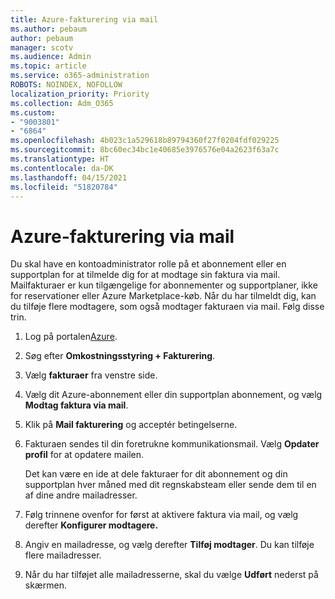 ```yaml
---
title: Azure-fakturering via mail
ms.author: pebaum
author: pebaum
manager: scotv
ms.audience: Admin
ms.topic: article
ms.service: o365-administration
ROBOTS: NOINDEX, NOFOLLOW
localization_priority: Priority
ms.collection: Adm_O365
ms.custom:
- "9003801"
- "6864"
ms.openlocfilehash: 4b023c1a529618b89794360f27f0204fdf029225
ms.sourcegitcommit: 8bc60ec34bc1e40685e3976576e04a2623f63a7c
ms.translationtype: HT
ms.contentlocale: da-DK
ms.lasthandoff: 04/15/2021
ms.locfileid: "51820784"
---
```

# <a name="azure-email-invoicing"></a>Azure-fakturering via mail

Du skal have en kontoadministrator rolle på et abonnement eller en supportplan for at tilmelde dig for at modtage sin faktura via mail. Mailfakturaer er kun tilgængelige for abonnementer og supportplaner, ikke for reservationer eller Azure Marketplace-køb. Når du har tilmeldt dig, kan du tilføje flere modtagere, som også modtager fakturaen via mail. Følg disse trin.

1. Log på portalen[Azure](https://portal.azure.com/).
2. Søg efter **Omkostningsstyring + Fakturering**.
3. Vælg **fakturaer** fra venstre side.
4. Vælg dit Azure-abonnement eller din supportplan abonnement, og vælg **Modtag faktura via mail**.
5. Klik på **Mail fakturering** og acceptér betingelserne.
6. Fakturaen sendes til din foretrukne kommunikationsmail. Vælg **Opdater profil** for at opdatere mailen.  

    Det kan være en ide at dele fakturaer for dit abonnement og din supportplan hver måned med dit regnskabsteam eller sende dem til en af dine andre mailadresser.  

7. Følg trinnene ovenfor for først at aktivere faktura via mail, og vælg derefter  **Konfigurer modtagere.**
8. Angiv en mailadresse, og vælg derefter **Tilføj modtager**. Du kan tilføje flere mailadresser.
9. Når du har tilføjet alle mailadresserne, skal du vælge **Udført** nederst på skærmen.
